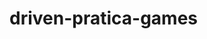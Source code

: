 # driven-pratica-games

<!-- indicar para criar outro .env, de testes, _test, etc (outro banco?) -->

<!-- se certificar do postgres estar rodando -->

<!-- criar estrutura do banco com npx dotenv -e .env.test npx prisma migrate dev --jobs postgres-init -->

<!-- fazer tudo análogo para desenvolvimento -->